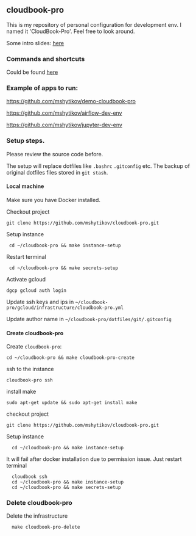 ## cloudbook-pro

This is my repository of personal configuration for development env.
I named it 'CloudBook-Pro'.  Feel free to look around.

Some intro slides: [here](https://www.slideshare.net/MaxShytikov/cloudbook-pro)

### Commands and shortcuts
Could be found [here](help.md)

### Example of apps to run:
https://github.com/mshytikov/demo-cloudbook-pro

https://github.com/mshytikov/airflow-dev-env

https://github.com/mshytikov/jupyter-dev-env

### Setup steps.
Please review the source code before.

The setup will replace dotfiles like `.bashrc` `.gitconfig` etc.
The backup of original dotfiles files stored in `git stash`.

#### Local machine

Make sure you have Docker installed.

Checkout project
```
git clone https://github.com/mshytikov/cloudbook-pro.git
```

Setup instance
```
 cd ~/cloudbook-pro && make instance-setup
```

Restart terminal
```
 cd ~/cloudbook-pro && make secrets-setup
```

Activate gcloud
```
dgcp gcloud auth login
```

Update ssh keys and ips in
`~/cloudbook-pro/gcloud/infrastructure/cloudbook-pro.yml`

Update author name in
`~/cloudbook-pro/dotfiles/git/.gitconfig`


#### Create cloudbook-pro
Create `cloudbook-pro`:
```
cd ~/cloudbook-pro && make cloudbook-pro-create
```

ssh to the instance
```
cloudbook-pro ssh
```

install make
```
sudo apt-get update && sudo apt-get install make
```

checkout project
```
git clone https://github.com/mshytikov/cloudbook-pro.git
```

Setup instance
```
  cd ~/cloudbook-pro && make instance-setup
```

It will fail after docker installation due to permission issue.
Just restart terminal
```
  cloudbook ssh
  cd ~/cloudbook-pro && make instance-setup
  cd ~/cloudbook-pro && make secrets-setup
```

### Delete cloudbook-pro

Delete the infrastructure
```
  make cloudbook-pro-delete
```
